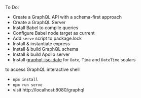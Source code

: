 To Do:
* Create a GraphQL API with a schema-first approach
* Create a GraphQL Server
* Install Babel to compile queries
* Configure Babel node target as current
* Add `serve` script to package.lock
* Install & instantiate express
* Install & build GraphQL schema
* Install & build Apollo server
* Install [graphql-iso-date](https://github.com/excitement-engineer/graphql-iso-date) for `Date`, `Time` and `DateTime` scalars

to access GraphQL interactive shell
* `npm install`
* `npm run serve`
* visit http://localhost:8080/graphql